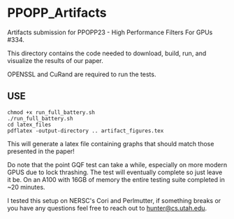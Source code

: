 # PPOPP_Artifacts
Artifacts submission for PPOPP23 - High Performance Filters For GPUs #334.

This directory contains the code needed to download, build, run, and visualize the results of our paper.

OPENSSL and CuRand are required to run the tests.


USE
----------------------------
```
chmod +x run_full_battery.sh
./run_full_battery.sh
cd latex_files
pdflatex -output-directory .. artifact_figures.tex
```

This will generate a latex file containing graphs that should match those presented in the paper!

Do note that the point GQF test can take a while, especially on more modern GPUS due to lock thrashing. The test will eventually complete so just leave it be. On an A100 with 16GB of memory the entire testing suite completed in ~20 minutes.

I tested this setup on NERSC's Cori and Perlmutter, if something breaks or you have any questions feel free to reach out to hunter@cs.utah.edu.
